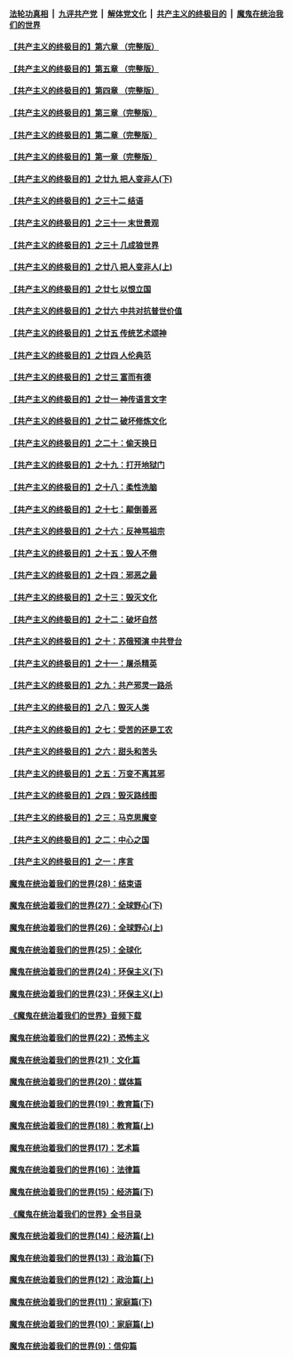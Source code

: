 ####  [法轮功真相](../../../../basic/blob/master/README.md?t=04292001) &nbsp;|&nbsp; [九评共产党](../../../../9ping.md/blob/master/README.md?t=04292001) &nbsp;|&nbsp; [解体党文化](../../../../jtdwh.md/blob/master/README.md?t=04292001)  &nbsp;|&nbsp; [共产主义的终极目的](../../../../gczydzjmd.md/blob/master/README.md?t=04292001) &nbsp;|&nbsp; [魔鬼在统治我们的世界](../../../../mgztzwmdsj.md/blob/master/README.md?t=04292001) 

#### [【共产主义的终极目的】第六章 （完整版）](../pages/nsc422/n11428913.md?t=04292001) 

#### [【共产主义的终极目的】第五章 （完整版）](../pages/nsc422/n11428912.md?t=04292001) 

#### [【共产主义的终极目的】第四章 （完整版）](../pages/nsc422/n11428907.md?t=04292001) 

#### [【共产主义的终极目的】第三章（完整版）](../pages/nsc422/n11428848.md?t=04292001) 

#### [【共产主义的终极目的】第二章（完整版）](../pages/nsc422/n11428831.md?t=04292001) 

#### [【共产主义的终极目的】第一章（完整版）](../pages/nsc422/n11417651.md?t=04292001) 

#### [【共产主义的终极目的】之廿九 把人变非人(下)](../pages/nsc422/n11344140.md?t=04292001) 

#### [【共产主义的终极目的】之三十二 结语](../pages/nsc422/n11360535.md?t=04292001) 

#### [【共产主义的终极目的】之三十一 末世景观](../pages/nsc422/n11351129.md?t=04292001) 

#### [【共产主义的终极目的】之三十 几成狼世界](../pages/nsc422/n11348280.md?t=04292001) 

#### [【共产主义的终极目的】之廿八 把人变非人(上)](../pages/nsc422/n11340492.md?t=04292001) 

#### [【共产主义的终极目的】之廿七 以恨立国](../pages/nsc422/n11336944.md?t=04292001) 

#### [【共产主义的终极目的】之廿六 中共对抗普世价值](../pages/nsc422/n11324785.md?t=04292001) 

#### [【共产主义的终极目的】之廿五 传统艺术颂神](../pages/nsc422/n11296396.md?t=04292001) 

#### [【共产主义的终极目的】之廿四 人伦典范](../pages/nsc422/n11296397.md?t=04292001) 

#### [【共产主义的终极目的】之廿三 富而有德](../pages/nsc422/n11283598.md?t=04292001) 

#### [【共产主义的终极目的】之廿一 神传语言文字](../pages/nsc422/n11263265.md?t=04292001) 

#### [【共产主义的终极目的】之廿二 破坏修炼文化](../pages/nsc422/n11245728.md?t=04292001) 

#### [【共产主义的终极目的】之二十：偷天换日](../pages/nsc422/n11238846.md?t=04292001) 

#### [【共产主义的终极目的】之十九：打开地狱门](../pages/nsc422/n11206376.md?t=04292001) 

#### [【共产主义的终极目的】之十八：柔性洗脑](../pages/nsc422/n11199994.md?t=04292001) 

#### [【共产主义的终极目的】之十七：颠倒善恶](../pages/nsc422/n11179782.md?t=04292001) 

#### [【共产主义的终极目的】之十六：反神骂祖宗](../pages/nsc422/n11166798.md?t=04292001) 

#### [【共产主义的终极目的】之十五：毁人不倦](../pages/nsc422/n11166792.md?t=04292001) 

#### [【共产主义的终极目的】之十四：邪恶之最](../pages/nsc422/n11150249.md?t=04292001) 

#### [【共产主义的终极目的】之十三：毁灭文化](../pages/nsc422/n11135227.md?t=04292001) 

#### [【共产主义的终极目的】之十二：破坏自然](../pages/nsc422/n11135214.md?t=04292001) 

#### [【共产主义的终极目的】之十：苏俄预演 中共登台](../pages/nsc422/n11118424.md?t=04292001) 

#### [【共产主义的终极目的】之十一：屠杀精英](../pages/nsc422/n11118442.md?t=04292001) 

#### [【共产主义的终极目的】之九：共产邪灵一路杀](../pages/nsc422/n11114139.md?t=04292001) 

#### [【共产主义的终极目的】之八：毁灭人类](../pages/nsc422/n11108503.md?t=04292001) 

#### [【共产主义的终极目的】之七：受苦的还是工农](../pages/nsc422/n11101809.md?t=04292001) 

#### [【共产主义的终极目的】之六：甜头和苦头](../pages/nsc422/n11096971.md?t=04292001) 

#### [【共产主义的终极目的】之五：万变不离其邪](../pages/nsc422/n11091285.md?t=04292001) 

#### [【共产主义的终极目的】之四：毁灭路线图](../pages/nsc422/n11086284.md?t=04292001) 

#### [【共产主义的终极目的】之三：马克思魔变](../pages/nsc422/n11061941.md?t=04292001) 

#### [【共产主义的终极目的】之二：中心之国](../pages/nsc422/n11047728.md?t=04292001) 

#### [【共产主义的终极目的】之一：序言](../pages/nsc422/n11086077.md?t=04292001) 

#### [魔鬼在统治着我们的世界(28)：结束语](../pages/nsc422/n10936246.md?t=04292001) 

#### [魔鬼在统治着我们的世界(27)：全球野心(下)](../pages/nsc422/n10928319.md?t=04292001) 

#### [魔鬼在统治着我们的世界(26)：全球野心(上)](../pages/nsc422/n10900318.md?t=04292001) 

#### [魔鬼在统治着我们的世界(25)：全球化](../pages/nsc422/n10788205.md?t=04292001) 

#### [魔鬼在统治着我们的世界(24)：环保主义(下)](../pages/nsc422/n10695307.md?t=04292001) 

#### [魔鬼在统治着我们的世界(23)：环保主义(上)](../pages/nsc422/n10688613.md?t=04292001) 

#### [《魔鬼在统治着我们的世界》音频下载](../pages/nsc422/n10635553.md?t=04292001) 

#### [魔鬼在统治着我们的世界(22)：恐怖主义](../pages/nsc422/n10614727.md?t=04292001) 

#### [魔鬼在统治着我们的世界(21)：文化篇](../pages/nsc422/n10597706.md?t=04292001) 

#### [魔鬼在统治着我们的世界(20)：媒体篇](../pages/nsc422/n10586579.md?t=04292001) 

#### [魔鬼在统治着我们的世界(19)：教育篇(下)](../pages/nsc422/n10564808.md?t=04292001) 

#### [魔鬼在统治着我们的世界(18)：教育篇(上)](../pages/nsc422/n10526970.md?t=04292001) 

#### [魔鬼在统治着我们的世界(17)：艺术篇](../pages/nsc422/n10499093.md?t=04292001) 

#### [魔鬼在统治着我们的世界(16)：法律篇](../pages/nsc422/n10485969.md?t=04292001) 

#### [魔鬼在统治着我们的世界(15)：经济篇(下)](../pages/nsc422/n10469975.md?t=04292001) 

#### [《魔鬼在统治着我们的世界》全书目录](../pages/nsc422/n10464261.md?t=04292001) 

#### [魔鬼在统治着我们的世界(14)：经济篇(上)](../pages/nsc422/n10457370.md?t=04292001) 

#### [魔鬼在统治着我们的世界(13)：政治篇(下)](../pages/nsc422/n10448270.md?t=04292001) 

#### [魔鬼在统治着我们的世界(12)：政治篇(上)](../pages/nsc422/n10444576.md?t=04292001) 

#### [魔鬼在统治着我们的世界(11)：家庭篇(下)](../pages/nsc422/n10440961.md?t=04292001) 

#### [魔鬼在统治着我们的世界(10)：家庭篇(上)](../pages/nsc422/n10435448.md?t=04292001) 

#### [魔鬼在统治着我们的世界(9)：信仰篇](../pages/nsc422/n10432159.md?t=04292001) 

